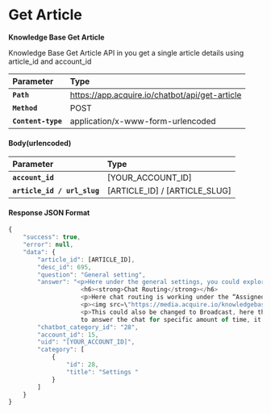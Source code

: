# Get Article

**Knowledge Base Get Article**

Knowledge Base Get Article API in you get a single article details using article\_id and account\_id

| Parameter | Type |
| :--- | :--- |
| **`Path`** | https://app.acquire.io/chatbot/api/get-article |
| **`Method`** | POST |
| **`Content-type`** | application/x-www-form-urlencoded |

####  **Body\(urlencoded\)**

| Parameter | Type |
| :--- | :--- |
| **`account_id`** |  \[YOUR\_ACCOUNT\_ID\] |
| **`article_id / url_slug`** |  \[ARTICLE\_ID\] / \[ARTICLE\_SLUG\] |

####  **Response JSON Format**

```javascript
{
    "success": true,
    "error": null,
    "data": {
        "article_id": [ARTICLE_ID],
        "desc_id": 695,
        "question": "General setting",
        "answer": "<p>Here under the general settings, you could explore your way with how chat widget behaves :</p>
					<h6><strong>Chat Routing</strong></h6>
					<p>Here chat routing is working under the “Assigned” mode, so it will assign the incoming chat to the specific agent automatically.</p>
					<p><img src=\"https://media.acquire.io/knowledgebase/kb-img-15247182689431.png\" class=\"fr-fic fr-dii\"></p>
					<p>This could also be changed to Broadcast, here the chat will be broadcasted to number of agents fixed and if no one is able 
					to answer the chat for specific amount of time, it will be broadcasted to next slot of available agents.</p>",
        "chatbot_category_id": "28",
        "account_id": 15,
        "uid": "[YOUR_ACCOUNT_ID]",
        "category": [
            {
                "id": 28,
                "title": "Settings "
            }
        ]
    }
}

```



